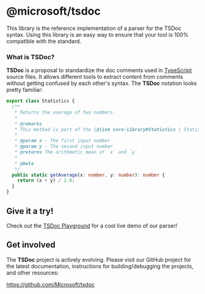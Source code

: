 # @microsoft/tsdoc

This library is the reference implementation of a parser for the TSDoc syntax.  Using this library is an easy way to ensure that your tool is 100% compatible with the standard.

###  What is TSDoc?

**TSDoc** is a proposal to standardize the doc comments used in [TypeScript](http://www.typescriptlang.org/) source files.  It allows different tools to extract content from comments without getting confused by each other's syntax.   The **TSDoc** notation looks pretty familiar:

```typescript
export class Statistics {
  /**
   * Returns the average of two numbers.
   *
   * @remarks
   * This method is part of the {@link core-library#Statistics | Statistics subsystem}.
   *
   * @param x - The first input number
   * @param y - The second input number
   * @returns The arithmetic mean of `x` and `y`
   *
   * @beta
   */
  public static getAverage(x: number, y: number): number {
    return (x + y) / 2.0;
  }
}
```

## Give it a try!

Check out the [TSDoc Playground](https://microsoft.github.io/tsdoc/) for a cool live demo of our parser!

## Get involved

The **TSDoc** project is actively evolving.  Please visit our GitHub project for the latest documentation, instructions for building/debugging the projects, and other resources:

https://github.com/Microsoft/tsdoc

